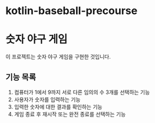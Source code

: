 # kotlin-baseball-precourse

# 숫자 야구 게임

이 프로젝트는 숫자 야구 게임을 구현한 것입니다.

## 기능 목록

1. 컴퓨터가 1에서 9까지 서로 다른 임의의 수 3개를 선택하는 기능
2. 사용자가 숫자를 입력하는 기능
3. 입력한 숫자에 대한 결과를 확인하는 기능
4. 게임 종료 후 재시작 또는 완전 종료를 선택하는 기능

